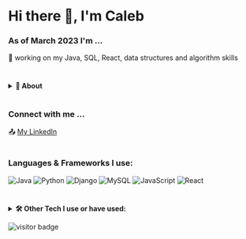 # Hi there :wave:, I'm Caleb 

### As of March 2023 I'm ...

💪  working on my Java, SQL, React, data structures and algorithm skills

#

<!-- About Section -->
<details>
  <summary><b>👤 About</b></summary>
    <p>      
During my time in college while earning a degree in economics, I was introduced to the world of programming. I dove into programming by exploring all the ways programming languages such as Python could be applied to econometrics and statistics. Also, I was fascinated by the idea that I could come up with an idea and then put these thoughts in code to be displayed for others to see whether it be a simple productivity or social media app that solves a problem.

Fast forward a couple years later and I’m currently a full-stack software developer. I choose this specific career path after graduating from college wanting to continue with work that was both mentally stimulating and personally satisfying. For me, there’s nothing more satisfying than to think creatively about how to solve a problem and then to carry out the with the solution.
  </p>
</details>

#

### Connect with me ... 
:outbox_tray: [My LinkedIn](https://www.linkedin.com/in/caleb-wagner-profile)

#

### Languages & Frameworks I use:
![Java](https://img.shields.io/badge/java-%23ED8B00.svg?style=for-the-badge&logo=java&logoColor=white)
![Python](https://img.shields.io/badge/python-3670A0?style=for-the-badge&logo=python&logoColor=ffdd54)
![Django](https://img.shields.io/badge/django-%23092E20.svg?style=for-the-badge&logo=django&logoColor=white)
![MySQL](https://img.shields.io/badge/mysql-%2300f.svg?style=for-the-badge&logo=mysql&logoColor=white)
![JavaScript](https://img.shields.io/badge/javascript-%23323330.svg?style=for-the-badge&logo=javascript&logoColor=%23F7DF1E)
![React](https://img.shields.io/badge/react-%2320232a.svg?style=for-the-badge&logo=react&logoColor=%2361DAFB)

#

<!-- Tech Stack -->  
<details>
  <summary><b>🛠️ Other Tech I use or have used:</b></summary>
    <p>

| **Category** | **Technologies** |
| - | - |
| Back-End | ![Java](https://img.shields.io/badge/java-%23ED8B00.svg?style=for-the-badge&logo=java&logoColor=white) |
| SQL Flavor | ![MicrosoftSQLServer](https://img.shields.io/badge/Microsoft%20SQL%20Sever-CC2927?style=for-the-badge&logo=microsoft%20sql%20server&logoColor=white) ![Postgres](https://img.shields.io/badge/postgres-%23316192.svg?style=for-the-badge&logo=postgresql&logoColor=white) ![SQLite](https://img.shields.io/badge/sqlite-%2307405e.svg?style=for-the-badge&logo=sqlite&logoColor=white)|
| Front-End | ![Vue.js](https://img.shields.io/badge/vuejs-%2335495e.svg?style=for-the-badge&logo=vuedotjs&logoColor=%234FC08D) ![Ember](https://img.shields.io/badge/ember-1C1E24?style=for-the-badge&logo=ember.js&logoColor=#D04A37) ![TypeScript](https://img.shields.io/badge/typescript-%23007ACC.svg?style=for-the-badge&logo=typescript&logoColor=white) ![Bootstrap](https://img.shields.io/badge/bootstrap-%23563D7C.svg?style=for-the-badge&logo=bootstrap&logoColor=white) ![TailwindCSS](https://img.shields.io/badge/tailwindcss-%2338B2AC.svg?style=for-the-badge&logo=tailwind-css&logoColor=white) ![MUI](https://img.shields.io/badge/MUI-%230081CB.svg?style=for-the-badge&logo=mui&logoColor=white) ![jQuery](https://img.shields.io/badge/jquery-%230769AD.svg?style=for-the-badge&logo=jquery&logoColor=white) ![CSS3](https://img.shields.io/badge/css3-%231572B6.svg?style=for-the-badge&logo=css3&logoColor=white) ![HTML5](https://img.shields.io/badge/html5-%23E34F26.svg?style=for-the-badge&logo=html5&logoColor=white) |    
| Tools | ![Postman](https://img.shields.io/badge/Postman-FF6C37?style=for-the-badge&logo=postman&logoColor=white) |
| Testing | ![Selenium](https://img.shields.io/badge/-selenium-%43B02A?style=for-the-badge&logo=selenium&logoColor=white) ![Jest](https://img.shields.io/badge/-jest-%23C21325?style=for-the-badge&logo=jest&logoColor=white) |
| Misc | ![Git](https://img.shields.io/badge/git-%23F05033.svg?style=for-the-badge&logo=git&logoColor=white) ![GitHub](https://img.shields.io/badge/github-%23121011.svg?style=for-the-badge&logo=github&logoColor=white) ![IntelliJ IDEA](https://img.shields.io/badge/IntelliJIDEA-000000.svg?style=for-the-badge&logo=intellij-idea&logoColor=white) ![Visual Studio Code](https://img.shields.io/badge/Visual%20Studio%20Code-0078d7.svg?style=for-the-badge&logo=visual-studio-code&logoColor=white) ![Swagger](https://img.shields.io/badge/-Swagger-%23Clojure?style=for-the-badge&logo=swagger&logoColor=white) ![Firebase](https://img.shields.io/badge/Firebase-039BE5?style=for-the-badge&logo=Firebase&logoColor=white) ![Shell Script](https://img.shields.io/badge/shell_script-%23121011.svg?style=for-the-badge&logo=gnu-bash&logoColor=white) |

  </p>
</details>




![visitor badge](https://visitor-badge.glitch.me/badge?page_id=calebwagner.visitor-badge)

